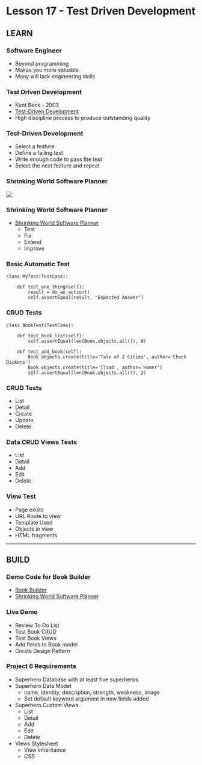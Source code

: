 # Lesson 17 - Test Driven Development

## LEARN


### Software Engineer
* Beyond programming
* Makes you more valuable
* Many will lack engineering skills


### Test Driven Development
* Kent Beck - 2003
* [Test-Driven Development](https://www.amazon.com/Test-Driven-Development-Kent-Beck-ebook-dp-B095SQ9WP4/dp/B095SQ9WP4)
* High discipline process to produce outstanding quality


### Test-Driven Development
* Select a feature
* Define a failing test
* Write enough code to pass the test
* Select the next feature and repeat


### Shrinking World Software Planner

![](img/Dev_Tasks.png)


### Shrinking World Software Planner
* [Shrinking World Software Planner](https://github.com/Mark-Seaman/BACS350/blob/main/week6/BookBuilder/ToDo.md)
    * Test
    * Fix
    * Extend
    * Improve

### Basic Automatic Test

    class MyTest(TestCase):

        def test_one_thing(self):
            result = do_an_action()
            self.assertEqual(result, "Expected Answer")
            

### CRUD Tests

    class BookTest(TestCase):

        def test_book_list(self):
            self.assertEqual(len(Book.objects.all()), 0)

        def test_add_book(self):
            Book.objects.create(title='Tale of 2 Cities', author='Chuck Dickens')
            Book.objects.create(title='Iliad', author='Homer')
            self.assertEqual(len(Book.objects.all()), 2)


### CRUD Tests
* List
* Detail
* Create
* Update
* Delete


### Data CRUD Views Tests
* List 
* Detail
* Add
* Edit
* Delete


### View Test
* Page exists
* URL Route to view
* Template Used
* Objects in view
* HTML fragments


---

## BUILD

### Demo Code for Book Builder
* [Book Builder](https://github.com/Mark-Seaman/BACS350/tree/main/week6)
* [Shrinking World Software Planner](https://github.com/Mark-Seaman/BACS350/blob/main/week6/BookBuilder/ToDo.md)


### Live Demo
* Review To Do List
* Test Book CRUD
* Test Book Views
* Add fields to Book model
* Create Design Pattern


### Project 6 Requirements
* Superhero Database with at least five superheros
* Superhero Data Model
    * name, identity, description, strength, weakness, image
    * Set default keyword argument in new fields added
* Superhero Custom Views
    * List
    * Detail
    * Add
    * Edit
    * Delete
* Views Stylesheet
    * View inheritance
    * CSS


